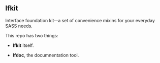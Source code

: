 Ifkit
-----

Interface foundation kit--a set of convenience mixins for your everyday SASS
needs.

This repo has two things:

 * __Ifkit__ itself.

 * __Ifdoc__, the documnentation tool.
